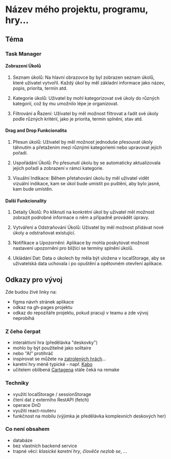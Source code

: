 # Název mého projektu, programu, hry...

## Téma

### Task Manager
#### Zobrazení Úkolů
1. Seznam úkolů: Na hlavní obrazovce by byl zobrazen seznam úkolů, které uživatel vytvořil. Každý úkol by měl základní informace jako název, popis, priorita, termín atd.

2. Kategorie úkolů: Uživatel by mohl kategorizovat své úkoly do různých kategorií, což by mu umožnilo lépe je organizovat.

3. Filtrování a Řazení: Uživatel by měl možnost filtrovat a řadit své úkoly podle různých kritérií, jako je priorita, termín splnění, stav atd.

#### Drag and Drop Funkcionalita
1. Přesun úkolů: Uživatel by měl možnost jednoduše přesouvat úkoly táhnutím a přetažením mezi různými kategoriemi nebo upravovat jejich pořadí.

2. Uspořádání Úkolů: Po přesunutí úkolu by se automaticky aktualizovala jejich pořadí a zobrazení v rámci kategorie.

3. Visuální Indikace: Během přetahování úkolu by měl uživatel vidět vizuální indikace, kam se úkol bude umístit po puštění, aby bylo jasné, kam bude umístěn.

#### Další Funkcionality
1. Detaily Úkolů: Po kliknutí na konkrétní úkol by uživatel měl možnost zobrazit podrobné informace o něm a případně provádět úpravy.

2. Vytváření a Odstraňování Úkolů: Uživatel by měl možnost přidávat nové úkoly a odstraňovat existující.

3. Notifikace a Upozornění: Aplikace by mohla poskytovat možnost nastavení upozornění pro blížící se termíny splnění úkolů.

4. Ukládání Dat: Data o úkolech by měla být uložena v localStorage, aby se uživatelská data uchovala i po opuštění a opětovném otevření aplikace.

## Odkazy pro vývoj

Zde budou živé linky na:
- figma návrh stránek aplikace
- odkaz na gh-pages projektu
- odkaz do repozitáře projektu, pokud pracuji v teamu a zde vývoj neprobíhá

### Z čeho čerpat

- interaktivní hra (předělávka "deskovky")
- mohlo by být použitelné jako solitaire
- nebo "AI" protihráč
- inspirovat se můžete na [zatrolených hrách](https://www.zatrolene-hry.cz/katalog-her/?fType=cat&keyword=&theme=-1&category=-1&minlength=-1&maxlength=-1&localization=6%2C+7%2C+8&min_players=1&max_players=1&age=-1)...
- karetní hry méně typické - např. [Kabo](https://www.zatrolene-hry.cz/spolecenska-hra/kabo-8341/)
- učitelem oblíbená [Cartagena](https://www.zatrolene-hry.cz/spolecenska-hra/cartagena-422/) stále čeká na remake

### Techniky

- využití localStorage / sessionStorage
- čtení dat z externího RestAPI (fetch)
- operace DnD
- využití react-routeru
- funkčnost na mobilu (výjimka je předělávka komplexních deskových her)

### Co není obsahem 

- databáze
- bez vlastních backend service
- trapné věci: *klasické karetní hry*, *člověče nezlob se*, ...
